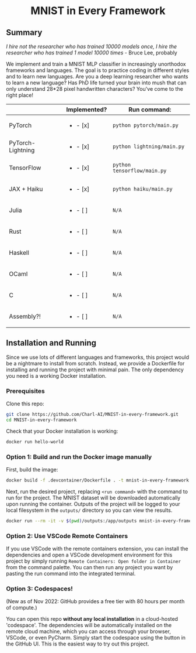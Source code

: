 <div align="center">

# MNIST in Every Framework

</div>

## Summary

*I hire not the researcher who has trained 10000 models once, I hire the researcher who has trained 1 model 10000 times* - Bruce Lee, probably

We implement and train a MNIST MLP classifier in increasingly unorthodox
frameworks and languages. The goal is to practice coding in different styles and
to learn new languages. Are you a deep learning researcher who wants to learn a
new language? Has PhD life turned your brain into mush that can only understand
28*28 pixel handwritten characters? You've come to the right place!

|                   | Implemented? | Run command: |
|-------------------|-----------------------------|--------------------------|
| PyTorch           | <ul><li>- [x] </li></ul>    | `python pytorch/main.py` |
| PyTorch-Lightning | <ul><li>- [x] </li></ul>    | `python lightning/main.py` |
| TensorFlow        | <ul><li>- [x] </li></ul>    | `python tensorflow/main.py` |
| JAX + Haiku       | <ul><li>- [x] </li></ul>    | `python haiku/main.py` |
| Julia             | <ul><li>- [ ] </li></ul>    | `N/A` |
| Rust              | <ul><li>- [ ] </li></ul>    | `N/A` |
| Haskell           | <ul><li>- [ ] </li></ul>    | `N/A` |
| OCaml             | <ul><li>- [ ] </li></ul>    | `N/A` |
| C                 | <ul><li>- [ ] </li></ul>    | `N/A` |
| Assembly?!        | <ul><li>- [ ] </li></ul>    | `N/A` |


## Installation and Running

Since we use lots of different languages and frameworks, this project would be a
nightmare to install from scratch. Instead, we provide a Dockerfile for
installing and running the project with minimal pain. The only dependency you need
is a working Docker installation.

### Prerequisites

Clone this repo:

```bash
git clone https://github.com/Charl-AI/MNIST-in-every-framework.git
cd MNIST-in-every-framework
```

Check that your Docker installation is working:

```bash
docker run hello-world
```

### Option 1: Build and run the Docker image manually

First, build the image:

```bash
docker build -f .devcontainer/Dockerfile . -t mnist-in-every-framework
```

Next, run the desired project, replacing `<run command>` with the command to run for the project. The MNIST dataset will be downloaded automatically upon running the container. Outputs of the project will be logged to your local filesystem in the `outputs/` directory so you can view the results.

```bash
docker run --rm -it -v $(pwd)/outputs:/app/outputs mnist-in-every-framework <run command>
```

### Option 2: Use VSCode Remote Containers

If you use VSCode with the remote containers extension, you can install the dependencies and open a VSCode development environment for this project by simply running `Remote Containers: Open folder in Container` from the command palette. You can then run any project you want by pasting the run command into the integrated terminal.

### Option 3: Codespaces!

(New as of Nov 2022: GitHub provides a free tier with 80 hours per month of compute.)

You can open this repo **without any local installation** in a cloud-hosted 'codespace'. The dependencies will be automatically installed on the remote cloud machine, which you can access through your browser, VSCode, or even PyCharm. Simply start the codespace using the button in the GitHub UI. This is the easiest way to try out this project.
